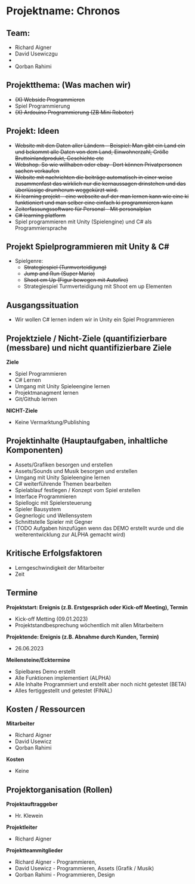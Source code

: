 # Projektname: Chronos

## Team:
- Richard Aigner
- David Usewiczgu
- 
- Qorban Rahimi

## Projektthema: (Was machen wir)
- ~~(X) Webside Programmieren~~
- Spiel Programmierung
- ~~(X) Ardouino Programmierung (ZB Mini Roboter)~~

## Projekt: Ideen
- ~~Website mit den Daten aller Ländern – Beispiel: Man gibt ein Land ein und bekommt alle Daten von dem Land, Einwohnerzahl, Größe Bruttoinlandprodukt, Geschichte etc~~
- ~~Webshop. So wie willhaben oder ebay- Dort können Privatpersonen sachen verkaufen~~
- ~~Website mit nachrichten die beiträge automatisch in einer weise zusammenfast das wirklich nur die kernaussagen drinstehen und das überlüssige drumherum weggekürzt wird.~~
- ~~Ki learning projekt – eine webseite auf der man lernen kann wie eine ki funktioniert und man selber eine einfach ki programmieren kann~~
- ~~Zeiterfassungssoftware für Personal - Mit personalplan~~
- ~~C# learning platform~~
- Spiel programmieren mit Unity (Spielengine) und C# als Programmiersprache


## Projekt Spielprogrammieren mit Unity & C#
- Spielgenre:
  - ~~Strategiespiel (Turmverteidigung)~~
  - ~~Jump and Run (Super Mario)~~
  - ~~Shoot em Up (Figur bewegen mit Autofire)~~
  - Strategiespiel Turmverteidigung mit Shoot em up Elementen


## Ausgangssituation
- Wir wollen C# lernen indem wir in Unity ein Spiel Programmieren

## Projektziele / Nicht-Ziele (quantifizierbare (messbare) und nicht quantifizierbare Ziele
**Ziele**
- Spiel Programmieren
- C# Lernen
- Umgang mit Unity Spieleengine lernen
- Projektmanagment lernen
- Git/Github lernen

**NICHT-Ziele**
- Keine Vermarktung/Publishing


## Projektinhalte (Hauptaufgaben, inhaltliche Komponenten)
- Assets/Grafiken besorgen und erstellen
- Assets/Sounds und Musik besorgen und erstellen
- Umgang mit Unity Spieleengine lernen
- C# weiterführende Themen bearbeiten
- Spielablauf festlegen / Konzept vom Spiel erstellen
- Interface Programmieren
- Spiellogic mit Spielersteuerung
- Spieler Bausystem
- Gegnerlogic und Wellensystem
- Schnittstelle Spieler mit Gegner
- (TODO Aufgaben hinzufügen wenn das DEMO erstellt wurde und die weiterentwicklung zur ALPHA gemacht wird)


## Kritische Erfolgsfaktoren
- Lerngeschwindigkeit der Mitarbeiter
- Zeit


## Termine
**Projektstart: Ereignis (z.B. Erstgespräch oder Kick-off Meeting), Termin**
- Kick-off Metting (09.01.2023)
- Projektstandbesprechung wöchentlich mit allen Mitarbeitern

**Projektende: Ereignis (z.B. Abnahme durch Kunden, Termin)**
- 26.06.2023


**Meilensteine/Ecktermine**
- Spielbares Demo erstellt
- Alle Funktionen implementiert (ALPHA)
- Alle Inhalte Programmiert und erstellt aber noch nicht getestet (BETA)
- Alles fertiggestellt und getestet (FINAL)


## Kosten / Ressourcen
**Mitarbeiter**
- Richard Aigner
- David Usewicz
- Qorban Rahimi

**Kosten**
- Keine


## Projektorganisation (Rollen)
**Projektauftraggeber**
- Hr. Klewein
  
**Projektleiter**
- Richard Aigner
  
**Projektteammitglieder**
- Richard Aigner - Programmieren,
- David Usewicz - Programmieren, Assets (Grafik / Musik)
- Qorban Rahimi - Programmieren, Design




